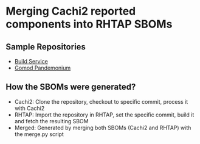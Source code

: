# Merging Cachi2 reported components into RHTAP SBOMs

## Sample Repositories

- [Build Service](https://github.com/redhat-appstudio/build-service/commit/d1a9e858489d1515621398fb02942da068f1c956)
- [Gomod Pandemonium](https://github.com/cachito-testing/gomod-pandemonium/commit/0c6890c3280a00271891f4bd04705a56151428f0)

## How the SBOMs were generated?

- Cachi2: Clone the repository, checkout to specific commit, process it with Cachi2
- RHTAP: Import the repository in RHTAP, set the specific commit, build it and fetch the resulting SBOM
- Merged: Generated by merging both SBOMs (Cachi2 and RHTAP) with the merge.py script
